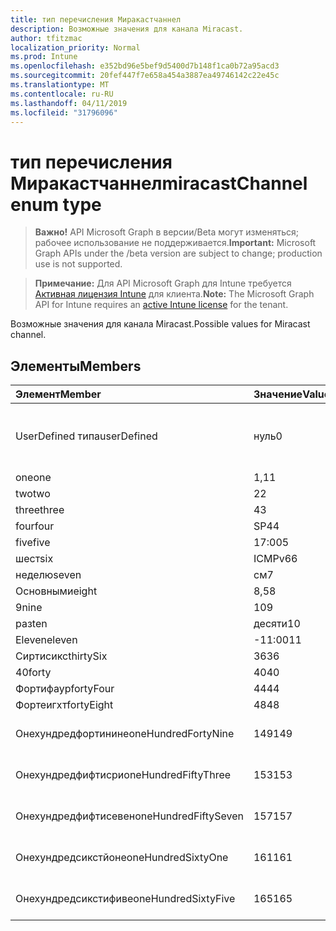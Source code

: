 ```yaml
---
title: тип перечисления Миракастчаннел
description: Возможные значения для канала Miracast.
author: tfitzmac
localization_priority: Normal
ms.prod: Intune
ms.openlocfilehash: e352bd96e5bef9d5400d7b148f1ca0b72a95acd3
ms.sourcegitcommit: 20fef447f7e658a454a3887ea49746142c22e45c
ms.translationtype: MT
ms.contentlocale: ru-RU
ms.lasthandoff: 04/11/2019
ms.locfileid: "31796096"
---
```

# <a name="miracastchannel-enum-type"></a><span data-ttu-id="70d77-103">тип перечисления Миракастчаннел</span><span class="sxs-lookup"><span data-stu-id="70d77-103">miracastChannel enum type</span></span>

> <span data-ttu-id="70d77-104">**Важно!** API Microsoft Graph в версии/Beta могут изменяться; рабочее использование не поддерживается.</span><span class="sxs-lookup"><span data-stu-id="70d77-104">**Important:** Microsoft Graph APIs under the /beta version are subject to change; production use is not supported.</span></span>

> <span data-ttu-id="70d77-105">**Примечание:** Для API Microsoft Graph для Intune требуется [Активная лицензия Intune](https://go.microsoft.com/fwlink/?linkid=839381) для клиента.</span><span class="sxs-lookup"><span data-stu-id="70d77-105">**Note:** The Microsoft Graph API for Intune requires an [active Intune license](https://go.microsoft.com/fwlink/?linkid=839381) for the tenant.</span></span>

<span data-ttu-id="70d77-106">Возможные значения для канала Miracast.</span><span class="sxs-lookup"><span data-stu-id="70d77-106">Possible values for Miracast channel.</span></span>

## <a name="members"></a><span data-ttu-id="70d77-107">Элементы</span><span class="sxs-lookup"><span data-stu-id="70d77-107">Members</span></span>
|<span data-ttu-id="70d77-108">Элемент</span><span class="sxs-lookup"><span data-stu-id="70d77-108">Member</span></span>|<span data-ttu-id="70d77-109">Значение</span><span class="sxs-lookup"><span data-stu-id="70d77-109">Value</span></span>|<span data-ttu-id="70d77-110">Описание</span><span class="sxs-lookup"><span data-stu-id="70d77-110">Description</span></span>|
|:---|:---|:---|
|<span data-ttu-id="70d77-111">UserDefined типа</span><span class="sxs-lookup"><span data-stu-id="70d77-111">userDefined</span></span>|<span data-ttu-id="70d77-112">нуль</span><span class="sxs-lookup"><span data-stu-id="70d77-112">0</span></span>|<span data-ttu-id="70d77-113">Пользователь определен, значение по умолчанию, без намерения.</span><span class="sxs-lookup"><span data-stu-id="70d77-113">User Defined, default value, no intent.</span></span>|
|<span data-ttu-id="70d77-114">one</span><span class="sxs-lookup"><span data-stu-id="70d77-114">one</span></span>|<span data-ttu-id="70d77-115">1,1</span><span class="sxs-lookup"><span data-stu-id="70d77-115">1</span></span>|<span data-ttu-id="70d77-116">Один.</span><span class="sxs-lookup"><span data-stu-id="70d77-116">One.</span></span>|
|<span data-ttu-id="70d77-117">two</span><span class="sxs-lookup"><span data-stu-id="70d77-117">two</span></span>|<span data-ttu-id="70d77-118">2</span><span class="sxs-lookup"><span data-stu-id="70d77-118">2</span></span>|<span data-ttu-id="70d77-119">2.</span><span class="sxs-lookup"><span data-stu-id="70d77-119">Two.</span></span>|
|<span data-ttu-id="70d77-120">three</span><span class="sxs-lookup"><span data-stu-id="70d77-120">three</span></span>|<span data-ttu-id="70d77-121">4</span><span class="sxs-lookup"><span data-stu-id="70d77-121">3</span></span>|<span data-ttu-id="70d77-122">Трёх.</span><span class="sxs-lookup"><span data-stu-id="70d77-122">Three.</span></span>|
|<span data-ttu-id="70d77-123">four</span><span class="sxs-lookup"><span data-stu-id="70d77-123">four</span></span>|<span data-ttu-id="70d77-124">SP4</span><span class="sxs-lookup"><span data-stu-id="70d77-124">4</span></span>|<span data-ttu-id="70d77-125">Четыре.</span><span class="sxs-lookup"><span data-stu-id="70d77-125">Four.</span></span>|
|<span data-ttu-id="70d77-126">five</span><span class="sxs-lookup"><span data-stu-id="70d77-126">five</span></span>|<span data-ttu-id="70d77-127">17:00</span><span class="sxs-lookup"><span data-stu-id="70d77-127">5</span></span>|<span data-ttu-id="70d77-128">Следующих.</span><span class="sxs-lookup"><span data-stu-id="70d77-128">Five.</span></span>|
|<span data-ttu-id="70d77-129">шест</span><span class="sxs-lookup"><span data-stu-id="70d77-129">six</span></span>|<span data-ttu-id="70d77-130">ICMPv6</span><span class="sxs-lookup"><span data-stu-id="70d77-130">6</span></span>|<span data-ttu-id="70d77-131">Шест.</span><span class="sxs-lookup"><span data-stu-id="70d77-131">Six.</span></span>|
|<span data-ttu-id="70d77-132">неделю</span><span class="sxs-lookup"><span data-stu-id="70d77-132">seven</span></span>|<span data-ttu-id="70d77-133">см</span><span class="sxs-lookup"><span data-stu-id="70d77-133">7</span></span>|<span data-ttu-id="70d77-134">Неделю.</span><span class="sxs-lookup"><span data-stu-id="70d77-134">Seven.</span></span>|
|<span data-ttu-id="70d77-135">Основными</span><span class="sxs-lookup"><span data-stu-id="70d77-135">eight</span></span>|<span data-ttu-id="70d77-136">8,5</span><span class="sxs-lookup"><span data-stu-id="70d77-136">8</span></span>|<span data-ttu-id="70d77-137">Основными.</span><span class="sxs-lookup"><span data-stu-id="70d77-137">Eight.</span></span>|
|<span data-ttu-id="70d77-138">9</span><span class="sxs-lookup"><span data-stu-id="70d77-138">nine</span></span>|<span data-ttu-id="70d77-139">10</span><span class="sxs-lookup"><span data-stu-id="70d77-139">9</span></span>|<span data-ttu-id="70d77-140">9.</span><span class="sxs-lookup"><span data-stu-id="70d77-140">Nine.</span></span>|
|<span data-ttu-id="70d77-141">раз</span><span class="sxs-lookup"><span data-stu-id="70d77-141">ten</span></span>|<span data-ttu-id="70d77-142">десяти</span><span class="sxs-lookup"><span data-stu-id="70d77-142">10</span></span>|<span data-ttu-id="70d77-143">Раз.</span><span class="sxs-lookup"><span data-stu-id="70d77-143">Ten.</span></span>|
|<span data-ttu-id="70d77-144">Eleven</span><span class="sxs-lookup"><span data-stu-id="70d77-144">eleven</span></span>|<span data-ttu-id="70d77-145">-11:00</span><span class="sxs-lookup"><span data-stu-id="70d77-145">11</span></span>|<span data-ttu-id="70d77-146">Eleven.</span><span class="sxs-lookup"><span data-stu-id="70d77-146">Eleven.</span></span>|
|<span data-ttu-id="70d77-147">Сиртисикс</span><span class="sxs-lookup"><span data-stu-id="70d77-147">thirtySix</span></span>|<span data-ttu-id="70d77-148">36</span><span class="sxs-lookup"><span data-stu-id="70d77-148">36</span></span>|<span data-ttu-id="70d77-149">36.</span><span class="sxs-lookup"><span data-stu-id="70d77-149">Thirty-Six.</span></span>|
|<span data-ttu-id="70d77-150">40</span><span class="sxs-lookup"><span data-stu-id="70d77-150">forty</span></span>|<span data-ttu-id="70d77-151">40</span><span class="sxs-lookup"><span data-stu-id="70d77-151">40</span></span>|<span data-ttu-id="70d77-152">40.</span><span class="sxs-lookup"><span data-stu-id="70d77-152">Forty.</span></span>|
|<span data-ttu-id="70d77-153">Фортифаур</span><span class="sxs-lookup"><span data-stu-id="70d77-153">fortyFour</span></span>|<span data-ttu-id="70d77-154">44</span><span class="sxs-lookup"><span data-stu-id="70d77-154">44</span></span>|<span data-ttu-id="70d77-155">44.</span><span class="sxs-lookup"><span data-stu-id="70d77-155">Forty-Four.</span></span>|
|<span data-ttu-id="70d77-156">Фортеигхт</span><span class="sxs-lookup"><span data-stu-id="70d77-156">fortyEight</span></span>|<span data-ttu-id="70d77-157">48</span><span class="sxs-lookup"><span data-stu-id="70d77-157">48</span></span>|<span data-ttu-id="70d77-158">48.</span><span class="sxs-lookup"><span data-stu-id="70d77-158">Forty-Eight.</span></span>|
|<span data-ttu-id="70d77-159">Онехундредфортинине</span><span class="sxs-lookup"><span data-stu-id="70d77-159">oneHundredFortyNine</span></span>|<span data-ttu-id="70d77-160">149</span><span class="sxs-lookup"><span data-stu-id="70d77-160">149</span></span>|<span data-ttu-id="70d77-161">Онехундредфорти — девять.</span><span class="sxs-lookup"><span data-stu-id="70d77-161">OneHundredForty-Nine.</span></span>|
|<span data-ttu-id="70d77-162">Онехундредфифтисри</span><span class="sxs-lookup"><span data-stu-id="70d77-162">oneHundredFiftyThree</span></span>|<span data-ttu-id="70d77-163">153</span><span class="sxs-lookup"><span data-stu-id="70d77-163">153</span></span>|<span data-ttu-id="70d77-164">Онехундредфифти — три.</span><span class="sxs-lookup"><span data-stu-id="70d77-164">OneHundredFifty-Three.</span></span>|
|<span data-ttu-id="70d77-165">Онехундредфифтисевен</span><span class="sxs-lookup"><span data-stu-id="70d77-165">oneHundredFiftySeven</span></span>|<span data-ttu-id="70d77-166">157</span><span class="sxs-lookup"><span data-stu-id="70d77-166">157</span></span>|<span data-ttu-id="70d77-167">Онехундредфифти — семь.</span><span class="sxs-lookup"><span data-stu-id="70d77-167">OneHundredFifty-Seven.</span></span>|
|<span data-ttu-id="70d77-168">Онехундредсикстйоне</span><span class="sxs-lookup"><span data-stu-id="70d77-168">oneHundredSixtyOne</span></span>|<span data-ttu-id="70d77-169">161</span><span class="sxs-lookup"><span data-stu-id="70d77-169">161</span></span>|<span data-ttu-id="70d77-170">Онехундредсиксти — один.</span><span class="sxs-lookup"><span data-stu-id="70d77-170">OneHundredSixty-One.</span></span>|
|<span data-ttu-id="70d77-171">Онехундредсикстифиве</span><span class="sxs-lookup"><span data-stu-id="70d77-171">oneHundredSixtyFive</span></span>|<span data-ttu-id="70d77-172">165</span><span class="sxs-lookup"><span data-stu-id="70d77-172">165</span></span>|<span data-ttu-id="70d77-173">Онехундредсиксти — пять.</span><span class="sxs-lookup"><span data-stu-id="70d77-173">OneHundredSixty-Five.</span></span>|





